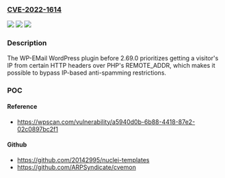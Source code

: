 ### [CVE-2022-1614](https://cve.mitre.org/cgi-bin/cvename.cgi?name=CVE-2022-1614)
![](https://img.shields.io/static/v1?label=Product&message=WP-EMail&color=blue)
![](https://img.shields.io/static/v1?label=Version&message=2.69.0%3C%202.69.0%20&color=brighgreen)
![](https://img.shields.io/static/v1?label=Vulnerability&message=CWE-639%20Authorization%20Bypass%20Through%20User-Controlled%20Key&color=brighgreen)

### Description

The WP-EMail WordPress plugin before 2.69.0 prioritizes getting a visitor's IP from certain HTTP headers over PHP's REMOTE_ADDR, which makes it possible to bypass IP-based anti-spamming restrictions.

### POC

#### Reference
- https://wpscan.com/vulnerability/a5940d0b-6b88-4418-87e2-02c0897bc2f1

#### Github
- https://github.com/20142995/nuclei-templates
- https://github.com/ARPSyndicate/cvemon

